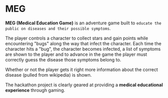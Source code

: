 # MEG

**MEG (Medical Education Game)** is an adventure game built to `educate the public on diseases and their possible symptoms`.

The player controls a character to collect stars and gain points while encountering "bugs" along the way that infect the character. Each time the character hits a "bug", the character becomes infected, a list of symptoms are shown to the player and to advance in the game the player must correctly guess the disease those symptoms belong to.

Whether or not the player gets it right more information about the correct disease (pulled from wikipedia) is shown.

The hackathon project is clearly geared at providing a **medical educational experience** through gaming.
